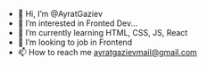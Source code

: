 - 👋 Hi, I’m @AyratGaziev
- 👀 I’m interested in Fronted Dev...
- 🌱 I’m currently learning HTML, CSS, JS, React
- 💞️ I’m looking to job in Frontend
- 📫 How to reach me ayratgazievmail@gmail.com

<!---
AyratGaziev/AyratGaziev is a ✨ special ✨ repository because its `README.md` (this file) appears on your GitHub profile.
You can click the Preview link to take a look at your changes.
--->
